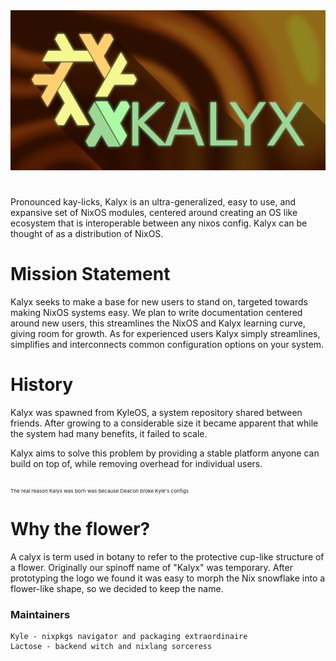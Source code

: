 <img src="res/kalyx-fractle.png" alt="kalyx logo" width="1000"/>

#
Pronounced kay-licks, Kalyx is an ultra-generalized, easy to use, and expansive set of NixOS modules, centered around creating an OS like ecosystem that is interoperable between any nixos config. Kalyx can be thought of as a distribution of NixOS.

# Mission Statement
Kalyx seeks to make a base for new users to stand on, targeted towards making NixOS systems easy. We plan to write documentation centered around new users, this streamlines the NixOS and Kalyx learning curve, giving room for growth. As for experienced users Kalyx simply streamlines, simplifies and interconnects common configuration options on your system.

# History
Kalyx was spawned from KyleOS, a system repository shared between friends. After growing to a considerable size it became apparent that while the system had many benefits, it failed to scale.

Kalyx aims to solve this problem by providing a stable platform anyone can build on top of, while removing overhead for individual users.

</sup><sub><sub><sub>The real reason Kalyx was born was because Deacon broke Kyle's configs</sub></sup></sup></sup>

# Why the flower?
A calyx is term used in botany to refer to the protective cup-like structure of a flower. Originally our spinoff name of "Kalyx" was temporary. After prototyping the logo we found it was easy to morph the Nix snowflake into a flower-like shape, so we decided to keep the name.

### Maintainers
```
Kyle - nixpkgs navigator and packaging extraordinaire
Lactose - backend witch and nixlang sorceress
```
